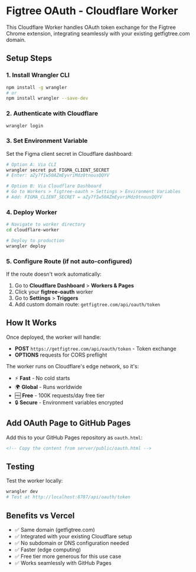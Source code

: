 # Figtree OAuth - Cloudflare Worker

This Cloudflare Worker handles OAuth token exchange for the Figtree Chrome extension, integrating seamlessly with your existing getfigtree.com domain.

## Setup Steps

### 1. Install Wrangler CLI

```bash
npm install -g wrangler
# or
npm install wrangler --save-dev
```

### 2. Authenticate with Cloudflare

```bash
wrangler login
```

### 3. Set Environment Variable

Set the Figma client secret in Cloudflare dashboard:

```bash
# Option A: Via CLI
wrangler secret put FIGMA_CLIENT_SECRET
# Enter: aZy7fIw50AZmEyvriMdz0tnousQQYV

# Option B: Via Cloudflare Dashboard
# Go to Workers > figtree-oauth > Settings > Environment Variables
# Add: FIGMA_CLIENT_SECRET = aZy7fIw50AZmEyvriMdz0tnousQQYV
```

### 4. Deploy Worker

```bash
# Navigate to worker directory
cd cloudflare-worker

# Deploy to production
wrangler deploy
```

### 5. Configure Route (if not auto-configured)

If the route doesn't work automatically:

1. Go to **Cloudflare Dashboard** > **Workers & Pages**
2. Click your **figtree-oauth** worker
3. Go to **Settings** > **Triggers**
4. Add custom domain route: `getfigtree.com/api/oauth/token`

## How It Works

Once deployed, the worker will handle:

- **POST** `https://getfigtree.com/api/oauth/token` - Token exchange
- **OPTIONS** requests for CORS preflight

The worker runs on Cloudflare's edge network, so it's:
- ⚡ **Fast** - No cold starts
- 🌍 **Global** - Runs worldwide
- 🆓 **Free** - 100K requests/day free tier
- 🔒 **Secure** - Environment variables encrypted

## Add OAuth Page to GitHub Pages

Add this to your GitHub Pages repository as `oauth.html`:

```html
<!-- Copy the content from server/public/oauth.html -->
```

## Testing

Test the worker locally:

```bash
wrangler dev
# Test at http://localhost:8787/api/oauth/token
```

## Benefits vs Vercel

- ✅ Same domain (getfigtree.com)
- ✅ Integrated with your existing Cloudflare setup
- ✅ No subdomain or DNS configuration needed
- ✅ Faster (edge computing)
- ✅ Free tier more generous for this use case
- ✅ Works seamlessly with GitHub Pages